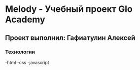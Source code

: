 # Melody - Учебный проект Glo Academy
## Проект выполнил: Гафиатулин Алексей


### Технологии 
-html
-css
-javascript
